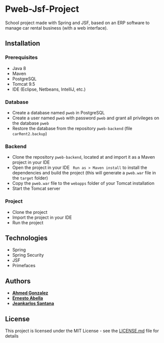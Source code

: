 # Pweb-Jsf-Project

School project made with Spring and JSF, based on an ERP software to manage car rental business (with a web interface).

## Installation

### Prerequisites

- Java 8
- Maven
- PostgreSQL
- Tomcat 9.5
- IDE (Eclipse, Netbeans, IntelliJ, etc.)

### Database

- Create a database named `pweb` in PostgreSQL
- Create a user named `pweb` with password `pweb` and grant all privileges on the database `pweb`
- Restore the database from the repository `pweb-backend` (file `carRent2.backup`)

### Backend

- Clone the repository `pweb-backend`, located at [](https://github.com/ahmedglez/pweb-backend) and import it as a Maven project in your IDE
- Open the project in your IDE ` Run as > Maven install` to install the dependencies and build the project (this will generate a `pweb.war` file in the `target` folder)
- Copy the `pweb.war` file to the `webapps` folder of your Tomcat installation
- Start the Tomcat server

### Project

- Clone the project
- Import the project in your IDE
- Run the project

## Technologies

- Spring
- Spring Security
- JSF
- Primefaces

## Authors

- [**Ahmed Gonzalez**](https://github.com/ahmedglez)
- [**Ernesto Abella**](https://github.com/eaad2000)
- [**Jeankarlos Santana**](https://github.com/JeanCharlie)

## License

This project is licensed under the MIT License - see the [LICENSE.md](LICENSE.md) file for details

